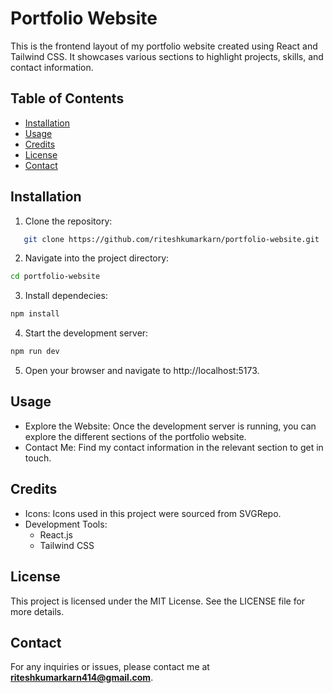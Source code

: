 # Portfolio Website

This is the frontend layout of my portfolio website created using React and Tailwind CSS. It showcases various sections to highlight projects, skills, and contact information.

## Table of Contents

- [Installation](#installation)
- [Usage](#usage)
- [Credits](#credits)
- [License](#license)
- [Contact](#contact)

## Installation

1. Clone the repository:

```bash
   git clone https://github.com/riteshkumarkarn/portfolio-website.git
```

2. Navigate into the project directory:

```bash
cd portfolio-website
```

3. Install dependecies:

```bash
npm install
```

4. Start the development server:

```bash
npm run dev
```

5. Open your browser and navigate to http://localhost:5173.

## Usage

- Explore the Website: Once the development server is running, you can explore the different sections of the portfolio website.
- Contact Me: Find my contact information in the relevant section to get in touch.

## Credits

- Icons: Icons used in this project were sourced from SVGRepo.
- Development Tools:
  - React.js
  - Tailwind CSS

## License

This project is licensed under the MIT License. See the LICENSE file for more details.

## Contact

For any inquiries or issues, please contact me at <span style="color: #70B0FF;">**riteshkumarkarn414@gmail.com**</span>.
